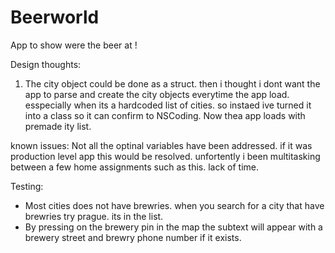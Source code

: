 # Beerworld
App to show were the beer at !


Design thoughts:
1. The city object could be done as a struct. then i thought i dont want the app to parse and create the city objects everytime the app load.
esspecially when its a hardcoded list of cities. so instaed ive turned it into a class so it can confirm to NSCoding. Now thea app loads with premade ity list.

known issues:
Not all the optinal variables have been addressed. if it was production level app this would be resolved.
unfortently i been multitasking between a few home assignments such as this. lack of time.


Testing:
 - Most cities does not have brewries. when you search for a city that have brewries try prague. its in the list.
 - By pressing on the brewery pin in the map the subtext will appear with a brewery street and brewry phone number if it exists.
